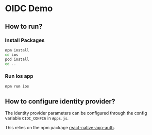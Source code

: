 # OIDC Demo

## How to run?

### Install Packages

```bash
npm install
cd ios
pod install
cd ..
```

### Run ios app

```bash
npm run ios
```

## How to configure identity provider?

The identity provider parameters can be configured through the
config variable `OIDC_CONFIG` in `Apps.js`.

This relies on the npm package [react-native-app-auth](https://github.com/FormidableLabs/react-native-app-auth).
